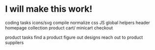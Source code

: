 # I will make this work!

coding tasks
icons/svg compile
normalize css
JS global helpers
header
homepage
collection
product
cart/ minicart
checkout

product tasks
find a product
figure out designs
reach out to product suppilers




